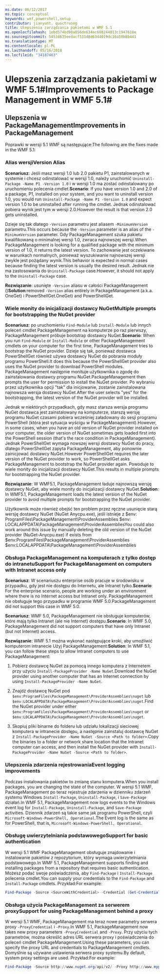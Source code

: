 ```yaml
---
ms.date: 06/12/2017
ms.topic: conceptual
keywords: wmf,powershell,setup
contributor: jianyunt, quoctruong
title: Ulepszenia zarządzania pakietami w WMF 5.1
ms.openlocfilehash: 1ebd574bd98a056de634ac688244813c1947618e
ms.sourcegitcommit: 54534635eedacf531d8d6344019dc16a50b8b441
ms.translationtype: MT
ms.contentlocale: pl-PL
ms.lasthandoff: 05/16/2018
ms.locfileid: "34187463"
---
```

# <a name="improvements-to-package-management-in-wmf-51"></a><span data-ttu-id="ca2c7-103">Ulepszenia zarządzania pakietami w WMF 5.1#</span><span class="sxs-lookup"><span data-stu-id="ca2c7-103">Improvements to Package Management in WMF 5.1#</span></span>

## <a name="improvements-in-packagemanagement"></a><span data-ttu-id="ca2c7-104">Ulepszenia w PackageManagement</span><span class="sxs-lookup"><span data-stu-id="ca2c7-104">Improvements in PackageManagement</span></span> ##
<span data-ttu-id="ca2c7-105">Poprawki w wersji 5.1 WMF są następujące:</span><span class="sxs-lookup"><span data-stu-id="ca2c7-105">The following are the fixes made in the WMF 5.1:</span></span>

### <a name="version-alias"></a><span data-ttu-id="ca2c7-106">Alias wersji</span><span class="sxs-lookup"><span data-stu-id="ca2c7-106">Version Alias</span></span>

<span data-ttu-id="ca2c7-107">**Scenariusz**: Jeśli masz wersji 1.0 lub 2.0 pakietu P1, zainstalowanych w systemie i chcesz odinstalować w wersji 1.0, należy uruchomić `Uninstall-Package -Name P1 -Version 1.0` i w wersji 1.0 ma zostać odinstalowany po uruchomieniu polecenia cmdlet.</span><span class="sxs-lookup"><span data-stu-id="ca2c7-107">**Scenario**: If you have version 1.0 and 2.0 of a package, P1, installed on your system, and you want to uninstall version 1.0, you would run `Uninstall-Package -Name P1 -Version 1.0` and expect version 1.0 to be uninstalled after running the cmdlet.</span></span> <span data-ttu-id="ca2c7-108">Jednak odinstalować pobiera wynik jest tym w wersji 2.0.</span><span class="sxs-lookup"><span data-stu-id="ca2c7-108">However the result is that version 2.0 gets uninstalled.</span></span>

<span data-ttu-id="ca2c7-109">Dzieje się tak dlatego `-Version` parametru jest aliasem `-MinimumVersion` parametru.</span><span class="sxs-lookup"><span data-stu-id="ca2c7-109">This occurs because the `-Version` parameter is an alias of the `-MinimumVersion` parameter.</span></span> <span data-ttu-id="ca2c7-110">Gdy PackageManagement szuka pakietu kwalifikowaną o minimalnej wersji 1.0, zwraca najnowszej wersji.</span><span class="sxs-lookup"><span data-stu-id="ca2c7-110">When PackageManagement is looking for a qualified package with the minimum version of 1.0, it returns the latest version.</span></span> <span data-ttu-id="ca2c7-111">To zachowanie jest oczekiwane w warunkach normalnych, ponieważ wyszukiwanie najnowszej wersji zwykle jest pożądany wynik.</span><span class="sxs-lookup"><span data-stu-id="ca2c7-111">This behavior is expected in normal cases because finding the latest version is usually the desired result.</span></span> <span data-ttu-id="ca2c7-112">Jednak nie ma zastosowania do `Uninstall-Package` case.</span><span class="sxs-lookup"><span data-stu-id="ca2c7-112">However, it should not apply to the `Uninstall-Package` case.</span></span>

<span data-ttu-id="ca2c7-113">**Rozwiązanie**: usunięte `-Version` aliasu w całości PackageManagement ()</span><span class="sxs-lookup"><span data-stu-id="ca2c7-113">**Solution**:removed `-Version` alias entirely in PackageManagement (a.k.a.</span></span> <span data-ttu-id="ca2c7-114">OneGet) i PowerShellGet.</span><span class="sxs-lookup"><span data-stu-id="ca2c7-114">OneGet) and PowerShellGet.</span></span>

### <a name="multiple-prompts-for-bootstrapping-the-nuget-provider"></a><span data-ttu-id="ca2c7-115">Wiele monity do inicjalizacji dostawcy NuGet</span><span class="sxs-lookup"><span data-stu-id="ca2c7-115">Multiple prompts for bootstrapping the NuGet provider</span></span>

<span data-ttu-id="ca2c7-116">**Scenariusz**: po uruchomieniu `Find-Module` lub `Install-Module` lub innych poleceń cmdlet PackageManagement na komputerze po raz pierwszy, PackageManagement próbuje bootstrap dostawcy NuGet.</span><span class="sxs-lookup"><span data-stu-id="ca2c7-116">**Scenario**: When you run `Find-Module` or `Install-Module` or other PackageManagement cmdlets on your computer for the first time, PackageManagement tries to bootstrap the NuGet provider.</span></span> <span data-ttu-id="ca2c7-117">Dzieje się tak, ponieważ dostawca PowerShellGet również używa dostawcy NuGet do pobrania moduły programu PowerShell.</span><span class="sxs-lookup"><span data-stu-id="ca2c7-117">It does this because the PowerShellGet provider also uses the NuGet provider to download PowerShell modules.</span></span> <span data-ttu-id="ca2c7-118">PackageManagement następnie monituje użytkownika o zgodę do zainstalowania dostawcy programu NuGet.</span><span class="sxs-lookup"><span data-stu-id="ca2c7-118">PackageManagement then prompts the user for permission to install the NuGet provider.</span></span> <span data-ttu-id="ca2c7-119">Po wybraniu przez użytkownika opcji "tak" dla inicjowanie, zostanie zainstalowana najnowsza wersja dostawcy NuGet.</span><span class="sxs-lookup"><span data-stu-id="ca2c7-119">After the user selects "yes" for the bootstrapping, the latest version of the NuGet provider will be installed.</span></span>

<span data-ttu-id="ca2c7-120">Jednak w niektórych przypadkach, gdy masz starsza wersja programu NuGet dostawca jest zainstalowany na komputerze, starszą wersję programu NuGet czasami pobiera wcześniej załadowany do sesji programu PowerShell (która jest sytuacja wyścigu w PackageManagement).</span><span class="sxs-lookup"><span data-stu-id="ca2c7-120">However, in some cases, when you have an old version of NuGet provider installed on your computer, the older version of NuGet sometimes gets loaded first into the PowerShell session (that's the race condition in PackageManagement).</span></span> <span data-ttu-id="ca2c7-121">Jednak PowerShellGet wymaga nowszej wersji dostawcy NuGet do pracy, dlatego PowerShellGet zapyta PackageManagement, aby ponownie zainicjować dostawcy NuGet.</span><span class="sxs-lookup"><span data-stu-id="ca2c7-121">However PowerShellGet requires the later version of the NuGet provider to work, so PowerShellGet asks PackageManagement to bootstrap the NuGet provider again.</span></span> <span data-ttu-id="ca2c7-122">Powoduje to wiele monity do inicjalizacji dostawcy NuGet.</span><span class="sxs-lookup"><span data-stu-id="ca2c7-122">This results in multiple prompts for bootstrapping the NuGet provider.</span></span>

<span data-ttu-id="ca2c7-123">**Rozwiązanie**: W WMF5.1, PackageManagement ładuje najnowszą wersję dostawcy NuGet, aby wiele monity do inicjalizacji dostawcy NuGet.</span><span class="sxs-lookup"><span data-stu-id="ca2c7-123">**Solution**: In WMF5.1, PackageManagement loads the latest version of the NuGet provider to avoid multiple prompts for bootstrapping the NuGet provider.</span></span>

<span data-ttu-id="ca2c7-124">Użytkownik może również obejść ten problem przez ręczne usunięcie starą wersję dostawcy NuGet (NuGet Anycpu.exe), jeśli istnieje z $env: ProgramFiles\PackageManagement\ProviderAssemblies $env: LOCALAPPDATA\PackageManagement\ProviderAssemblies</span><span class="sxs-lookup"><span data-stu-id="ca2c7-124">You could also work around this issue by manually deleting the old version of the NuGet provider (NuGet-Anycpu.exe) if exists from $env:ProgramFiles\PackageManagement\ProviderAssemblies $env:LOCALAPPDATA\PackageManagement\ProviderAssemblies</span></span>


### <a name="support-for-packagemanagement-on-computers-with-intranet-access-only"></a><span data-ttu-id="ca2c7-125">Obsługa PackageManagement na komputerach z tylko dostęp do intranetu</span><span class="sxs-lookup"><span data-stu-id="ca2c7-125">Support for PackageManagement on computers with Intranet access only</span></span>

<span data-ttu-id="ca2c7-126">**Scenariusz**: W scenariuszu enterprise osób pracuje w środowisku w przypadku, gdy jest nie dostępu do Internetu, ale Intranet tylko.</span><span class="sxs-lookup"><span data-stu-id="ca2c7-126">**Scenario**: For the enterprise scenario, people are working under an environment where there is no Internet access but Intranet only.</span></span> <span data-ttu-id="ca2c7-127">PackageManagement nie obsługuje tego przypadku w programie WMF 5.0.</span><span class="sxs-lookup"><span data-stu-id="ca2c7-127">PackageManagement did not support this case in WMF 5.0.</span></span>

<span data-ttu-id="ca2c7-128">**Scenariusz**: WMF 5.0, PackageManagement nie obsługuje komputerów, które mają tylko Intranet (ale nie Internet) dostępu.</span><span class="sxs-lookup"><span data-stu-id="ca2c7-128">**Scenario**: In WMF 5.0, PackageManagement did not support computers that have only Intranet (but not Internet) access.</span></span>

<span data-ttu-id="ca2c7-129">**Rozwiązanie**: WMF 5.1 można wykonać następujące kroki, aby umożliwić komputerom intranecie Użyj PackageManagement:</span><span class="sxs-lookup"><span data-stu-id="ca2c7-129">**Solution**: In WMF 5.1, you can follow these steps to allow Intranet computers to use PackageManagement:</span></span>

1. <span data-ttu-id="ca2c7-130">Pobierz dostawcę NuGet za pomocą innego komputera z Internetem przy użyciu `Install-PackageProvider -Name NuGet`.</span><span class="sxs-lookup"><span data-stu-id="ca2c7-130">Download the NuGet provider using another computer that has an Internet connection by using `Install-PackageProvider -Name NuGet`.</span></span>

2. <span data-ttu-id="ca2c7-131">Znajdź dostawcę NuGet pod `$env:ProgramFiles\PackageManagement\ProviderAssemblies\nuget` lub `$env:LOCALAPPDATA\PackageManagement\ProviderAssemblies\nuget`.</span><span class="sxs-lookup"><span data-stu-id="ca2c7-131">Find the NuGet provider under either `$env:ProgramFiles\PackageManagement\ProviderAssemblies\nuget`  or  `$env:LOCALAPPDATA\PackageManagement\ProviderAssemblies\nuget`.</span></span>

3. <span data-ttu-id="ca2c7-132">Skopiuj pliki binarne do folderu lub udziału lokalizacji sieciowej komputera w intranecie dostępu, a następnie zainstaluj dostawcę NuGet z `Install-PackageProvider -Name NuGet -Source <Path to folder>`.</span><span class="sxs-lookup"><span data-stu-id="ca2c7-132">Copy the binaries to a folder or network share location that the Intranet computer can access, and then install the NuGet provider with `Install-PackageProvider -Name NuGet -Source <Path to folder>`.</span></span>


### <a name="event-logging-improvements"></a><span data-ttu-id="ca2c7-133">Ulepszenia zdarzenia rejestrowania</span><span class="sxs-lookup"><span data-stu-id="ca2c7-133">Event logging improvements</span></span>

<span data-ttu-id="ca2c7-134">Podczas instalowania pakietów to zmianę stanu komputera.</span><span class="sxs-lookup"><span data-stu-id="ca2c7-134">When you install packages, you are changing the state of the computer.</span></span> <span data-ttu-id="ca2c7-135">W wersji 5.1 WMF, PackageManagement po teraz rejestruje zdarzenia w dzienniku zdarzeń systemu Windows `Install-Package`, `Uninstall-Package`, i `Save-Package` działań.</span><span class="sxs-lookup"><span data-stu-id="ca2c7-135">In WMF 5.1, PackageManagement now logs events to the Windows event log for `Install-Package`, `Uninstall-Package`, and `Save-Package` activities.</span></span> <span data-ttu-id="ca2c7-136">Dziennik zdarzeń są takie same jak programu PowerShell, czyli `Microsoft-Windows-PowerShell, Operational`.</span><span class="sxs-lookup"><span data-stu-id="ca2c7-136">The Event log  is the same as for PowerShell, that is, `Microsoft-Windows-PowerShell, Operational`.</span></span>

### <a name="support-for-basic-authentication"></a><span data-ttu-id="ca2c7-137">Obsługę uwierzytelniania podstawowego</span><span class="sxs-lookup"><span data-stu-id="ca2c7-137">Support for basic authentication</span></span>

<span data-ttu-id="ca2c7-138">W wersji 5.1 WMF PackageManagement obsługuje znajdowanie i instalowanie pakietów z repozytorium, który wymaga uwierzytelniania podstawowego.</span><span class="sxs-lookup"><span data-stu-id="ca2c7-138">In WMF 5.1, PackageManagement supports finding and installing packages from a repository that requires basic authentication.</span></span> <span data-ttu-id="ca2c7-139">Możesz podać swoje poświadczenia, aby `Find-Package` i `Install-Package` polecenia cmdlet.</span><span class="sxs-lookup"><span data-stu-id="ca2c7-139">You can supply your credentials to the `Find-Package` and `Install-Package` cmdlets.</span></span> <span data-ttu-id="ca2c7-140">Przykład:</span><span class="sxs-lookup"><span data-stu-id="ca2c7-140">For example:</span></span>

``` PowerShell
Find-Package -Source <SourceWithCredential> -Credential (Get-Credential)
```
### <a name="support-for-using-packagemanagement-behind-a-proxy"></a><span data-ttu-id="ca2c7-141">Obsługa użycia PackageManagement za serwerem proxy</span><span class="sxs-lookup"><span data-stu-id="ca2c7-141">Support for using PackageManagement behind a proxy</span></span>

<span data-ttu-id="ca2c7-142">W wersji 5.1 WMF, PackageManagement ma teraz nowe parametry serwera proxy `-ProxyCredential` i `-Proxy`.</span><span class="sxs-lookup"><span data-stu-id="ca2c7-142">In WMF 5.1, PackageManagement now takes new proxy parameters `-ProxyCredential` and `-Proxy`.</span></span> <span data-ttu-id="ca2c7-143">Przy użyciu tych parametrów, można określić adres URL serwera proxy i poświadczenia do poleceń cmdlet PackageManagement.</span><span class="sxs-lookup"><span data-stu-id="ca2c7-143">Using these parameters, you can specify the proxy URL and credentials to PackageManagement cmdlets.</span></span> <span data-ttu-id="ca2c7-144">Domyślnie są używane ustawienia serwera proxy systemu.</span><span class="sxs-lookup"><span data-stu-id="ca2c7-144">By default, system proxy settings are used.</span></span> <span data-ttu-id="ca2c7-145">Przykład:</span><span class="sxs-lookup"><span data-stu-id="ca2c7-145">For example:</span></span>

``` PowerShell
Find-Package -Source http://www.nuget.org/api/v2/ -Proxy http://www.myproxyserver.com -ProxyCredential (Get-Credential)
```
